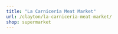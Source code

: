 ```yaml
---
title: "La Carniceria Meat Market"
url: /clayton/la-carniceria-meat-market/
shop: supermarket
---
```

